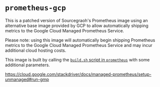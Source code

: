 # `prometheus-gcp`
This is a patched version of Sourcegraoh's Prometheus image using an alternative base image provided by GCP to allow automatically shipping metrics to the Google Cloud Managed Prometheus Service.

Please note: using this image will automatically begin shipping Prometheus metrics to the Google Cloud Managed Prometheus Service and may incur additional cloud hosting costs.

This image is built by calling the [`build.sh` script in `prometheus`](../prometheus/build.sh) with some additional parameters.

https://cloud.google.com/stackdriver/docs/managed-prometheus/setup-unmanaged#run-gmp
